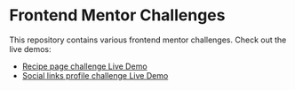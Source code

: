 # Frontend Mentor Challenges

This repository contains various frontend mentor challenges. Check out the live demos:

- [Recipe page challenge Live Demo](https://vaishscode.github.io/frontend-mentor-challenges/recipe-page-main/)
- [Social links profile challenge Live Demo](https://vaishscode.github.io/frontend-mentor-challenges/social-links-profile-main/)
